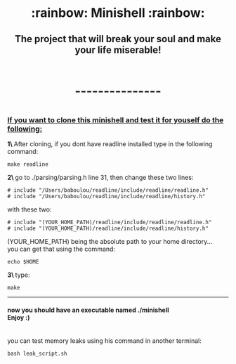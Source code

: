 <h1 align=center>
	<b> :rainbow: Minishell :rainbow: </b>
	<br>
</h1>

<h2 align=center>
	<b> The project that will break your soul and make your life miserable! </b>
	<br>
	<br>
	<h1 align=center>---------------<h1>

</h2>

<h3>
	<p>
		<u>If you want to clone this minishell and test it for youself do the following:</u>
		<br>
	</p>
</h3>

<div>
	<p class="text-left">	<b>1\    </b> After cloning, if you dont have readline installed type in the following command: </p>
	
	
	make readline
 </div>

 <div>
	<p>	<b>2\    </b> go to ./parsing/parsing.h line 31, then change these two lines:</p>

 	# include "/Users/baboulou/readline/include/readline/readline.h"
	# include "/Users/baboulou/readline/include/readline/history.h"
 </div>

 <div>
	 with these two:

  	# include "(YOUR_HOME_PATH)/readline/include/readline/readline.h"
	# include "(YOUR_HOME_PATH)/readline/include/readline/history.h"
 </div>

 <div>
	(YOUR_HOME_PATH) being the absolute path to your home directory...
	<br>
	you can get that using the command:
	
	echo $HOME
 </div>

 <div>
	 <p>	<b>3\    </b>type: </p>

  	make
 </div>
 
 ---

<h4>
	now you should have an executable named ./minishell
	<br>
	Enjoy :)
</h4>

<br>

<div>
	you can test memory leaks using his command in another terminal:

 	bash leak_script.sh
</div>
